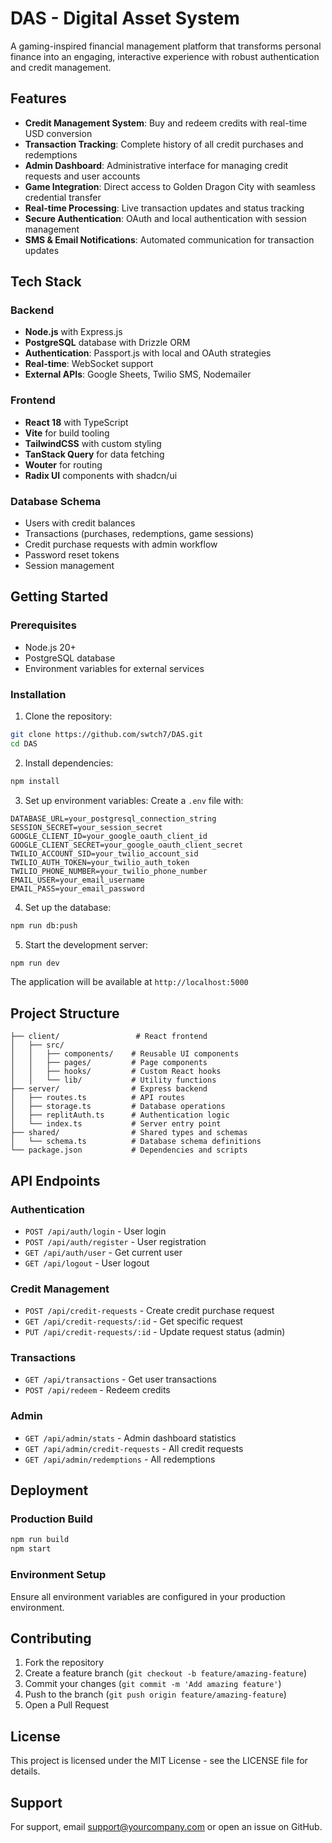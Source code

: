 # DAS - Digital Asset System

A gaming-inspired financial management platform that transforms personal finance into an engaging, interactive experience with robust authentication and credit management.

## Features

- **Credit Management System**: Buy and redeem credits with real-time USD conversion
- **Transaction Tracking**: Complete history of all credit purchases and redemptions
- **Admin Dashboard**: Administrative interface for managing credit requests and user accounts
- **Game Integration**: Direct access to Golden Dragon City with seamless credential transfer
- **Real-time Processing**: Live transaction updates and status tracking
- **Secure Authentication**: OAuth and local authentication with session management
- **SMS & Email Notifications**: Automated communication for transaction updates

## Tech Stack

### Backend
- **Node.js** with Express.js
- **PostgreSQL** database with Drizzle ORM
- **Authentication**: Passport.js with local and OAuth strategies
- **Real-time**: WebSocket support
- **External APIs**: Google Sheets, Twilio SMS, Nodemailer

### Frontend
- **React 18** with TypeScript
- **Vite** for build tooling
- **TailwindCSS** with custom styling
- **TanStack Query** for data fetching
- **Wouter** for routing
- **Radix UI** components with shadcn/ui

### Database Schema
- Users with credit balances
- Transactions (purchases, redemptions, game sessions)
- Credit purchase requests with admin workflow
- Password reset tokens
- Session management

## Getting Started

### Prerequisites
- Node.js 20+
- PostgreSQL database
- Environment variables for external services

### Installation

1. Clone the repository:
```bash
git clone https://github.com/swtch7/DAS.git
cd DAS
```

2. Install dependencies:
```bash
npm install
```

3. Set up environment variables:
Create a `.env` file with:
```env
DATABASE_URL=your_postgresql_connection_string
SESSION_SECRET=your_session_secret
GOOGLE_CLIENT_ID=your_google_oauth_client_id
GOOGLE_CLIENT_SECRET=your_google_oauth_client_secret
TWILIO_ACCOUNT_SID=your_twilio_account_sid
TWILIO_AUTH_TOKEN=your_twilio_auth_token
TWILIO_PHONE_NUMBER=your_twilio_phone_number
EMAIL_USER=your_email_username
EMAIL_PASS=your_email_password
```

4. Set up the database:
```bash
npm run db:push
```

5. Start the development server:
```bash
npm run dev
```

The application will be available at `http://localhost:5000`

## Project Structure

```
├── client/                 # React frontend
│   ├── src/
│   │   ├── components/    # Reusable UI components
│   │   ├── pages/         # Page components
│   │   ├── hooks/         # Custom React hooks
│   │   └── lib/           # Utility functions
├── server/                # Express backend
│   ├── routes.ts          # API routes
│   ├── storage.ts         # Database operations
│   ├── replitAuth.ts      # Authentication logic
│   └── index.ts           # Server entry point
├── shared/                # Shared types and schemas
│   └── schema.ts          # Database schema definitions
└── package.json           # Dependencies and scripts
```

## API Endpoints

### Authentication
- `POST /api/auth/login` - User login
- `POST /api/auth/register` - User registration
- `GET /api/auth/user` - Get current user
- `GET /api/logout` - User logout

### Credit Management
- `POST /api/credit-requests` - Create credit purchase request
- `GET /api/credit-requests/:id` - Get specific request
- `PUT /api/credit-requests/:id` - Update request status (admin)

### Transactions
- `GET /api/transactions` - Get user transactions
- `POST /api/redeem` - Redeem credits

### Admin
- `GET /api/admin/stats` - Admin dashboard statistics
- `GET /api/admin/credit-requests` - All credit requests
- `GET /api/admin/redemptions` - All redemptions

## Deployment

### Production Build
```bash
npm run build
npm start
```

### Environment Setup
Ensure all environment variables are configured in your production environment.

## Contributing

1. Fork the repository
2. Create a feature branch (`git checkout -b feature/amazing-feature`)
3. Commit your changes (`git commit -m 'Add amazing feature'`)
4. Push to the branch (`git push origin feature/amazing-feature`)
5. Open a Pull Request

## License

This project is licensed under the MIT License - see the LICENSE file for details.

## Support

For support, email support@yourcompany.com or open an issue on GitHub.